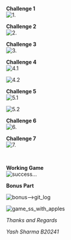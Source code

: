 **Challenge 1**
<br />
![1.](Images/challenge1.png)
<br />

**Challenge 2**
<br />
![2.](Images/Challenge2.png)
<br />

**Challenge 3**
<br />
![3.](Images/challenge3.png)
<br />


**Challenge 4**
<br />
![4.1](Images/challenge4.1.png)
<br />

![4.2](Images/challenge4.2.png)
<br />



**Challenge 5**
<br />
![5.1](Images/challenge5.1.png)
<br />

![5.2](Images/challenge5.2.png)
<br />



**Challenge 6**
<br />
![6.](Images/challenge6.1.png)
<br />


**Challenge 7**
<br />
![7.](Images/challeneg7.png)

<br />

**Working Game**
<br />
![success...](Images/working-game-ss.png)
<br />

**Bonus Part**

![bonus-->git_log](Images/bonus1.png)
<br />

![game_ss_with_apples](Images/game-with-apples.png)
<br />



_Thanks and Regards_

_Yash Sharma B20241_
